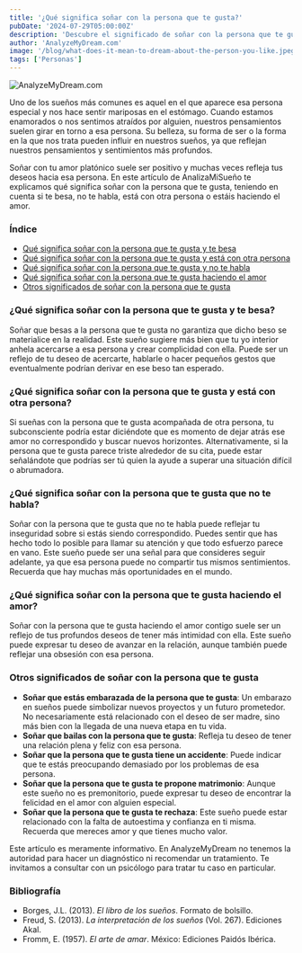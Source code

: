 ```yaml
---
title: '¿Qué significa soñar con la persona que te gusta?'
pubDate: '2024-07-29T05:00:00Z'
description: 'Descubre el significado de soñar con la persona que te gusta, ya sea que te esté besando, estando con otra persona, sin hablarte o haciendo el amor.'
author: 'AnalyzeMyDream.com'
image: '/blog/what-does-it-mean-to-dream-about-the-person-you-like.jpeg'
tags: ['Personas']
---
```


![AnalyzeMyDream.com](/blog/what-does-it-mean-to-dream-about-the-person-you-like.jpeg)

Uno de los sueños más comunes es aquel en el que aparece esa persona especial y nos hace sentir mariposas en el estómago. Cuando estamos enamorados o nos sentimos atraídos por alguien, nuestros pensamientos suelen girar en torno a esa persona. Su belleza, su forma de ser o la forma en la que nos trata pueden influir en nuestros sueños, ya que reflejan nuestros pensamientos y sentimientos más profundos.

Soñar con tu amor platónico suele ser positivo y muchas veces refleja tus deseos hacia esa persona. En este artículo de AnalizaMiSueño te explicamos qué significa soñar con la persona que te gusta, teniendo en cuenta si te besa, no te habla, está con otra persona o estáis haciendo el amor.

### Índice

- [Qué significa soñar con la persona que te gusta y te besa](#que-significa-sonar-con-la-persona-que-te-gusta-y-te-besa)
- [Qué significa soñar con la persona que te gusta y está con otra persona](#que-significa-sonar-con-la-persona-que-te-gusta-y-está-con-otra-persona)
- [Qué significa soñar con la persona que te gusta y no te habla](#que-significa-sonar-con-la-persona-que-te-gusta-y-no-te-habla)
- [Qué significa soñar con la persona que te gusta haciendo el amor](#que-significa-sonar-con-la-persona-que-te-gusta-haciendo-el-amor)
- [Otros significados de soñar con la persona que te gusta](#otros-significados-de-sonar-con-la-persona-que-te-gusta)

### ¿Qué significa soñar con la persona que te gusta y te besa?

Soñar que besas a la persona que te gusta no garantiza que dicho beso se materialice en la realidad. Este sueño sugiere más bien que tu yo interior anhela acercarse a esa persona y crear complicidad con ella. Puede ser un reflejo de tu deseo de acercarte, hablarle o hacer pequeños gestos que eventualmente podrían derivar en ese beso tan esperado.

### ¿Qué significa soñar con la persona que te gusta y está con otra persona?

Si sueñas con la persona que te gusta acompañada de otra persona, tu subconsciente podría estar diciéndote que es momento de dejar atrás ese amor no correspondido y buscar nuevos horizontes. Alternativamente, si la persona que te gusta parece triste alrededor de su cita, puede estar señalándote que podrías ser tú quien la ayude a superar una situación difícil o abrumadora.

### ¿Qué significa soñar con la persona que te gusta que no te habla?

Soñar con la persona que te gusta que no te habla puede reflejar tu inseguridad sobre si estás siendo correspondido. Puedes sentir que has hecho todo lo posible para llamar su atención y que todo esfuerzo parece en vano. Este sueño puede ser una señal para que consideres seguir adelante, ya que esa persona puede no compartir tus mismos sentimientos. Recuerda que hay muchas más oportunidades en el mundo.

### ¿Qué significa soñar con la persona que te gusta haciendo el amor?

Soñar con la persona que te gusta haciendo el amor contigo suele ser un reflejo de tus profundos deseos de tener más intimidad con ella. Este sueño puede expresar tu deseo de avanzar en la relación, aunque también puede reflejar una obsesión con esa persona.

### Otros significados de soñar con la persona que te gusta

- **Soñar que estás embarazada de la persona que te gusta**: Un embarazo en sueños puede simbolizar nuevos proyectos y un futuro prometedor. No necesariamente está relacionado con el deseo de ser madre, sino más bien con la llegada de una nueva etapa en tu vida.
- **Soñar que bailas con la persona que te gusta**: Refleja tu deseo de tener una relación plena y feliz con esa persona.
- **Soñar que la persona que te gusta tiene un accidente**: Puede indicar que te estás preocupando demasiado por los problemas de esa persona.
- **Soñar que la persona que te gusta te propone matrimonio**: Aunque este sueño no es premonitorio, puede expresar tu deseo de encontrar la felicidad en el amor con alguien especial.
- **Soñar que la persona que te gusta te rechaza**: Este sueño puede estar relacionado con la falta de autoestima y confianza en ti misma. Recuerda que mereces amor y que tienes mucho valor.

Este artículo es meramente informativo. En AnalyzeMyDream no tenemos la autoridad para hacer un diagnóstico ni recomendar un tratamiento. Te invitamos a consultar con un psicólogo para tratar tu caso en particular.

### Bibliografía

- Borges, J.L. (2013). *El libro de los sueños*. Formato de bolsillo.
- Freud, S. (2013). *La interpretación de los sueños* (Vol. 267). Ediciones Akal.
- Fromm, E. (1957). *El arte de amar*. México: Ediciones Paidós Ibérica.
